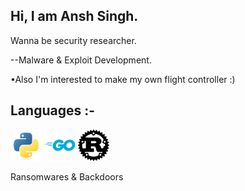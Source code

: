 ## Hi, I am Ansh Singh.

Wanna be security researcher.

--Malware & Exploit Development.

•Also I'm interested to make my own flight controller :)

## Languages :-
<img src="https://github.com/devicons/devicon/blob/master/icons/python/python-original.svg" alt="c" width="50" height="50"/> <img src="https://github.com/devicons/devicon/blob/master/icons/go/go-original-wordmark.svg" alt="c" width="50" height="50"/> <img 
src="https://github.com/devicons/devicon/blob/master/icons/rust/rust-plain.svg" alt="c" width="50" height="50"/> 

Ransomwares & Backdoors
